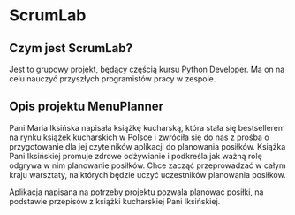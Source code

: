 

# ScrumLab

## Czym jest ScrumLab?


Jest to grupowy projekt, będący częścią kursu Python Developer. Ma on na celu nauczyć przyszłych programistów pracy w zespole.

## Opis projektu MenuPlanner

Pani Maria Iksińska napisała książkę kucharską, która stała się bestsellerem na rynku książek kucharskich w Polsce i zwróciła się do nas z prośba o przygotowanie dla jej czytelników aplikacji do planowania posiłków. Książka Pani Iksińskiej promuje zdrowe odżywianie i podkreśla jak ważną rolę odgrywa w nim planowanie posiłków. Chce zacząć przeprowadzać w całym kraju warsztaty, na których będzie uczyć uczestników planowania posiłków.

Aplikacja napisana na potrzeby projektu pozwala planować posiłki, na podstawie przepisów z książki kucharskiej Pani Iksińskiej.


